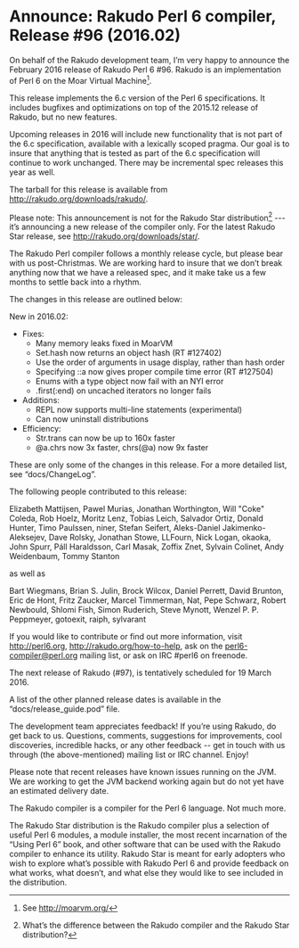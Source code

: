 # Announce: Rakudo Perl 6 compiler, Release #96 (2016.02)

On behalf of the Rakudo development team, I’m very happy to announce the
February 2016 release of Rakudo Perl 6 #96. Rakudo is an implementation of
Perl 6 on the Moar Virtual Machine[^1].

This release implements the 6.c version of the Perl 6 specifications.
It includes bugfixes and optimizations on top of
the 2015.12 release of Rakudo, but no new features.

Upcoming releases in 2016 will include new functionality that is not
part of the 6.c specification, available with a lexically scoped
pragma. Our goal is to insure that anything that is tested as part of the
6.c specification will continue to work unchanged. There may be incremental
spec releases this year as well.

The tarball for this release is available from <http://rakudo.org/downloads/rakudo/>.

Please note: This announcement is not for the Rakudo Star
distribution[^2] --- it’s announcing a new release of the compiler
only. For the latest Rakudo Star release, see
<http://rakudo.org/downloads/star/>.

The Rakudo Perl compiler follows a monthly release cycle, but please bear
with us post-Christmas. We are working hard to insure that we don’t break
anything now that we have a released spec, and it make take us a few months
to settle back into a rhythm.

The changes in this release are outlined below:

New in 2016.02:
 + Fixes:
   + Many memory leaks fixed in MoarVM
   + Set.hash now returns an object hash (RT #127402)
   + Use the order of arguments in usage display, rather than hash order
   + Specifying ::a now gives proper compile time error (RT #127504)
   + Enums with a type object now fail with an NYI error
   + .first(:end) on uncached iterators no longer fails
 + Additions:
   + REPL now supports multi-line statements (experimental)
   + Can now uninstall distributions
 + Efficiency:
   + Str.trans can now be up to 160x faster
   + @a.chrs now 3x faster, chrs(@a) now 9x faster

These are only some of the changes in this release. For a more
detailed list, see “docs/ChangeLog”.

The following people contributed to this release:

Elizabeth Mattijsen, Pawel Murias, Jonathan Worthington, Will "Coke" Coleda,
Rob Hoelz, Moritz Lenz, Tobias Leich, Salvador Ortiz, Donald Hunter,
Timo Paulssen, niner, Stefan Seifert, Aleks-Daniel Jakimenko-Aleksejev,
Dave Rolsky, Jonathan Stowe, LLFourn, Nick Logan, okaoka, John Spurr,
Páll Haraldsson, Carl Masak, Zoffix Znet, Sylvain Colinet, Andy Weidenbaum,
Tommy Stanton

as well as

Bart Wiegmans, Brian S. Julin, Brock Wilcox, Daniel Perrett, David Brunton, Eric de Hont, Fritz Zaucker, Marcel Timmerman, Nat, Pepe Schwarz, Robert Newbould, Shlomi Fish, Simon Ruderich, Steve Mynott, Wenzel P. P. Peppmeyer, gotoexit, raiph, sylvarant

If you would like to contribute or find out more information, visit
<http://perl6.org>, <http://rakudo.org/how-to-help>, ask on the
<perl6-compiler@perl.org> mailing list, or ask on IRC #perl6 on freenode.

The next release of Rakudo (#97), is tentatively scheduled for 19 March 2016.

A list of the other planned release dates is available in the
“docs/release_guide.pod” file.

The development team appreciates feedback! If you’re using Rakudo, do
get back to us. Questions, comments, suggestions for improvements, cool
discoveries, incredible hacks, or any other feedback -- get in touch with
us through (the above-mentioned) mailing list or IRC channel. Enjoy!

Please note that recent releases have known issues running on the JVM.
We are working to get the JVM backend working again but do not yet have
an estimated delivery date.

[^1]: See <http://moarvm.org/>

[^2]: What’s the difference between the Rakudo compiler and the Rakudo
Star distribution?

The Rakudo compiler is a compiler for the Perl 6 language.
Not much more.

The Rakudo Star distribution is the Rakudo compiler plus a selection
of useful Perl 6 modules, a module installer, the most recent
incarnation of the “Using Perl 6” book, and other software that can
be used with the Rakudo compiler to enhance its utility. Rakudo Star
is meant for early adopters who wish to explore what’s possible with
Rakudo Perl 6 and provide feedback on what works, what doesn’t, and
what else they would like to see included in the distribution.
